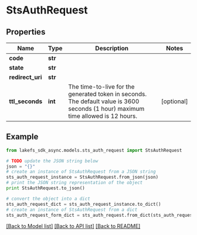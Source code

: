 # StsAuthRequest


## Properties

Name | Type | Description | Notes
------------ | ------------- | ------------- | -------------
**code** | **str** |  | 
**state** | **str** |  | 
**redirect_uri** | **str** |  | 
**ttl_seconds** | **int** | The time-to-live for the generated token in seconds.  The default value is 3600 seconds (1 hour) maximum time allowed is 12 hours.  | [optional] 

## Example

```python
from lakefs_sdk_async.models.sts_auth_request import StsAuthRequest

# TODO update the JSON string below
json = "{}"
# create an instance of StsAuthRequest from a JSON string
sts_auth_request_instance = StsAuthRequest.from_json(json)
# print the JSON string representation of the object
print StsAuthRequest.to_json()

# convert the object into a dict
sts_auth_request_dict = sts_auth_request_instance.to_dict()
# create an instance of StsAuthRequest from a dict
sts_auth_request_form_dict = sts_auth_request.from_dict(sts_auth_request_dict)
```
[[Back to Model list]](../README.md#documentation-for-models) [[Back to API list]](../README.md#documentation-for-api-endpoints) [[Back to README]](../README.md)


